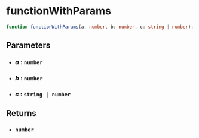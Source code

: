 # functionWithParams

```typescript
function functionWithParams(a: number, b: number, c: string | number): number;
```

## Parameters

- ### _a_ : `number`

- ### _b_ : `number`

- ### _c_ : `string | number`

## Returns

- ### `number`
